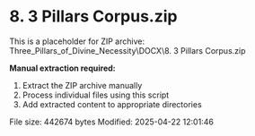 # 8. 3 Pillars Corpus.zip

This is a placeholder for ZIP archive: Three_Pillars_of_Divine_Necessity\DOCX\8. 3 Pillars Corpus.zip

**Manual extraction required:**
1. Extract the ZIP archive manually
2. Process individual files using this script
3. Add extracted content to appropriate directories

File size: 442674 bytes
Modified: 2025-04-22 12:01:46
